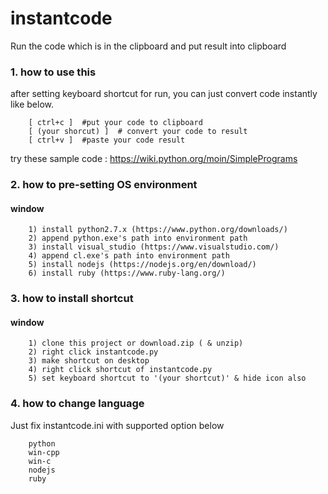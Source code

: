 # instantcode
Run the code which is in the clipboard and put result into clipboard


### 1. how to use this

after setting keyboard shortcut for run, 
you can just convert code instantly like below.

        [ ctrl+c ]  #put your code to clipboard 
        [ (your shorcut) ]  # convert your code to result
        [ ctrl+v ]  #paste your code result  

try these sample code : https://wiki.python.org/moin/SimplePrograms

### 2. how to pre-setting OS environment

#### window

        1) install python2.7.x (https://www.python.org/downloads/)
        2) append python.exe's path into environment path
        3) install visual_studio (https://www.visualstudio.com/)
        4) append cl.exe's path into environment path
        5) install nodejs (https://nodejs.org/en/download/)
        6) install ruby (https://www.ruby-lang.org/)

### 3. how to install shortcut

#### window

        1) clone this project or download.zip ( & unzip)
        2) right click instantcode.py
        3) make shortcut on desktop
        4) right click shortcut of instantcode.py
        5) set keyboard shortcut to '(your shortcut)' & hide icon also

### 4. how to change language

Just fix instantcode.ini with supported option below

        python
        win-cpp
        win-c
        nodejs
        ruby
